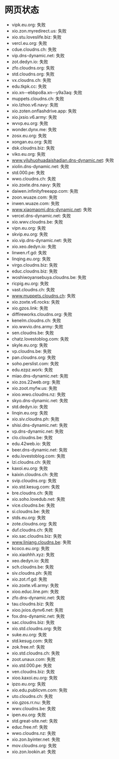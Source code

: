 # 网页状态
- vipk.eu.org: 失败
- xio.zon.myredirect.us: 失败
- xio.stu.loveslife.biz: 失败
- vercl.eu.org: 失败
- cdue.cloudns.ch: 失败
- vip.dns-dynamic.net: 失败
- zot.dedyn.io: 失败
- zfo.cloudns.org: 失败
- std.cloudns.org: 失败
- vx.cloudns.ch: 失败
- edu.tkpk.cc: 失败
- xio.xn--ebbpo8a.xn--y9a3aq: 失败
- muppets.cloudns.ch: 失败
- xio.lzhoo.v6.navy: 失败
- xio.zoten.onflashdrive.app: 失败
- xio.jxsio.v6.army: 失败
- wvvp.eu.org: 失败
- wonder.dynx.me: 失败
- zosx.eu.org: 失败
- xongan.eu.org: 失败
- dsk.cloudns.biz: 失败
- viko.eu.org: 失败
- www.yiluhuohuadaishadian.dns-dynamic.net: 失败
- xiolin.dns-dynamic.net: 失败
- std.000.pe: 失败
- wwo.cloudns.ch: 失败
- xio.zoxte.dns.navy: 失败
- daiwen.infinityfreeapp.com: 失败
- zoon.wuaze.com: 失败
- inwen.wuaze.com: 失败
- www.xiaomaomi.dns-dynamic.net: 失败
- vercel.dns-dynamic.net: 失败
- xio.wwv.cloudns.be: 失败
- vipn.eu.org: 失败
- skvip.eu.org: 失败
- xio.vip.dns-dynamic.net: 失败
- xio.xeo.dedyn.io: 失败
- linwen.rf.gd: 失败
- linqing.eu.org: 失败
- virgo.cloudns.biz: 失败
- educ.cloudns.biz: 失败
- woshiwoyansebuya.cloudns.be: 失败
- ricpig.eu.org: 失败
- vast.cloudns.ch: 失败
- www.muppets.cloudns.ch: 失败
- xio.zoxte.v6.rocks: 失败
- xio.gzos.link: 失败
- diffireworks.cloudns.org: 失败
- kenelm.cloudns.ch: 失败
- xio.wwvio.dns.army: 失败
- sen.cloudns.be: 失败
- chatz.lovestoblog.com: 失败
- skyle.eu.org: 失败
- vp.cloudns.be: 失败
- pan.cloudns.org: 失败
- soho.perslist.com: 失败
- edu.ezpz.work: 失败
- miao.dns-dynamic.net: 失败
- xio.zos.22web.org: 失败
- xio.zoot.myfw.us: 失败
- xioo.wwo.cloudns.nz: 失败
- skyo.dns-dynamic.net: 失败
- std.dedyn.io: 失败
- linqin.eu.org: 失败
- xio.siv.cloudns.ph: 失败
- shisi.dns-dynamic.net: 失败
- vp.dns-dynamic.net: 失败
- clo.cloudns.be: 失败
- edu.42web.io: 失败
- beer.dns-dynamic.net: 失败
- edu.lovestoblog.com: 失败
- lzi.cloudns.ch: 失败
- kaxoi.eu.org: 失败
- kaixin.cloudns.ch: 失败
- svip.cloudns.org: 失败
- xio.std.kesug.com: 失败
- bre.cloudns.ch: 失败
- xio.soho.lovedub.net: 失败
- vice.cloudns.be: 失败
- si.cloudns.be: 失败
- stds.eu.org: 失败
- zote.cloudns.org: 失败
- duf.cloudns.ch: 失败
- xio.sac.cloudns.biz: 失败
- www.liniang.cloudns.be: 失败
- kcoco.eu.org: 失败
- xio.xiaohhh.xyz: 失败
- xeo.dedyn.io: 失败
- sch.cloudns.be: 失败
- siv.cloudns.ph: 失败
- xio.zot.rf.gd: 失败
- xio.zoxte.v6.army: 失败
- xioo.educ.line.pm: 失败
- zfo.dns-dynamic.net: 失败
- tau.cloudns.biz: 失败
- xioo.jxios.dynv6.net: 失败
- fox.dns-dynamic.net: 失败
- sac.cloudns.biz: 失败
- xio.std.cloudns.org: 失败
- suke.eu.org: 失败
- std.kesug.com: 失败
- zok.free.nf: 失败
- xio.std.cloudns.ch: 失败
- zoot.unaux.com: 失败
- xio.std.000.pe: 失败
- ven.cloudns.biz: 失败
- xioo.kaxoi.eu.org: 失败
- ipzo.eu.org: 失败
- xio.edu.publicvm.com: 失败
- uto.cloudns.ch: 失败
- xio.gzos.rr.nu: 失败
- wwv.cloudns.be: 失败
- ipen.eu.org: 失败
- std.great-site.net: 失败
- educ.free.nf: 失败
- wwo.cloudns.nz: 失败
- xio.zon.byinter.net: 失败
- mov.cloudns.org: 失败
- xio.zon.lookin.at: 失败
